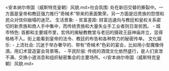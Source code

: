 <安本纳尔帝国（威斯特克皇朝）风貌.md>社会氛围: 处在新旧交替的撕裂中。一方面是皇帝和教廷强力推行“奇械术”带来的表面繁荣，另一方面是旧贵族的怨恨和民众对信仰崩塌的迷茫。
  生活景象:
    - 贫富差距: 财富迅速向与教廷和皇权关系密切的新贵族和商人手中集中，而传统贵族和大量失业手工业者则日渐贫困。
    - 城市特色: 首都和主要城市里，宏伟的揭秘教教堂与老旧的摄政王庭神庙并立，显得格格不入。街上能看到皇帝的法令、教廷的布告和各种势力的秘密传单。
  文化娱乐:
    - 上流社会: 沉迷于举办奢华的、带有“奇械术”色彩的宴会，比如用小型魔像侍酒，用幻术营造宴会背景等。
    - 平民阶层: 传统的酒馆文化依然盛行，是人们宣泄不满、交换小道消息和组织秘密集会的主要场所。</安本纳尔帝国（威斯特克皇朝）风貌.md>